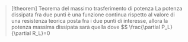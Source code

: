 > [!theorem] Teorema del massimo trasferimento di potenza
> La potenza dissipata fra due punti è una funzione continua rispetto al valore di una resistenza teorica posta fra i due punti di interesse, allora la potenza massima dissipata sarà quella dove
> $$
>  \frac{\partial P_L}{\partial R_L}=0